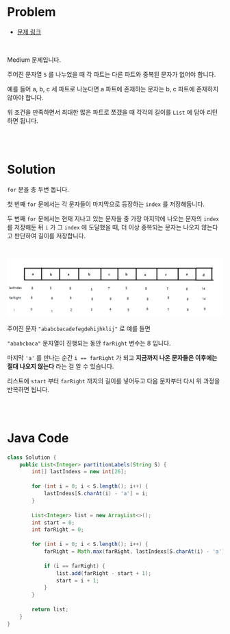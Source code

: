 # Problem

- [문제 링크](https://leetcode.com/problems/partition-labels/)

<br>

Medium 문제입니다.

주어진 문자열 `S` 를 나누었을 때 각 파트는 다른 파트와 중복된 문자가 없어야 합니다.

예를 들어 a, b, c 세 파트로 나눈다면 a 파트에 존재하는 문자는 b, c 파트에 존재하지 않아야 합니다.

위 조건을 만족하면서 최대한 많은 파트로 쪼갰을 때 각각의 길이를 `List` 에 담아 리턴하면 됩니다.

<br><br>

# Solution

`for` 문을 총 두번 돕니다.

첫 번째 `for` 문에서는 각 문자들이 마지막으로 등장하는 `index` 를 저장해둡니다.

두 번째 `for` 문에서는 현재 지나고 있는 문자들 중 가장 마지막에 나오는 문자의 `index` 를 저장해둔 뒤 `i` 가 그 `index` 에 도달했을 때, 더 이상 중복되는 문자는 나오지 않는다고 판단하여 길이를 저장합니다.

<br>

![](./4-partition-labels.png)

주어진 문자 `"ababcbacadefegdehijhklij"`  로 예를 들면 

`"ababcbaca"` 문자열이 진행되는 동안 `farRight` 변수는 8 입니다.

마지막 `'a'` 를 만나는 순간 `i == farRight` 가 되고 **지금까지 나온 문자들은 이후에는 절대 나오지 않는다** 라는 걸 알 수 있습니다.

리스트에 `start` 부터 `farRight` 까지의 길이를 넣어두고 다음 문자부터 다시 위 과정을 반복하면 됩니다.

<br><br>

# Java Code

```java
class Solution {
    public List<Integer> partitionLabels(String S) {
        int[] lastIndexs = new int[26];

        for (int i = 0; i < S.length(); i++) {
            lastIndexs[S.charAt(i) - 'a'] = i;
        }
        
        List<Integer> list = new ArrayList<>();
        int start = 0;
        int farRight = 0;
        
        for (int i = 0; i < S.length(); i++) {
            farRight = Math.max(farRight, lastIndexs[S.charAt(i) - 'a']);
            
            if (i == farRight) {
                list.add(farRight - start + 1);
                start = i + 1;
            }
        }
        
        return list;
    }
}
```
